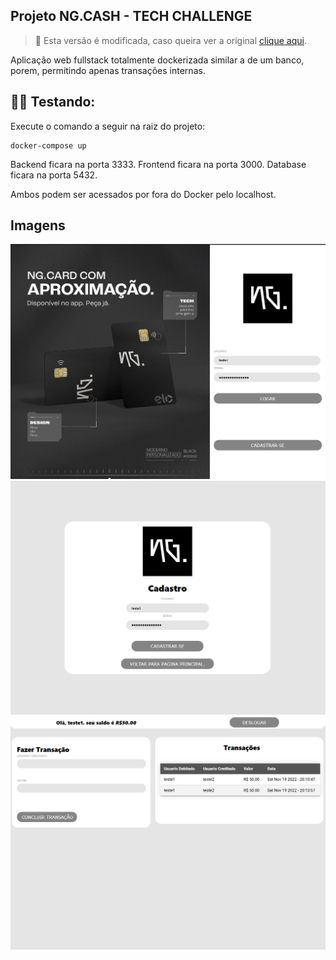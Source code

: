 ## Projeto NG.CASH - TECH CHALLENGE

> 🚩 Esta versão é modificada, caso queira ver a original [clique aqui](https://github.com/JNCJcoder/projeto-ng-cash/tree/original).

Aplicação web fullstack totalmente dockerizada similar a de um banco, porem, permitindo apenas transações internas.

## 👨‍🏫 Testando:

Execute o comando a seguir na raiz do projeto:
```
docker-compose up
```

Backend ficara na porta 3333.
Frontend ficara na porta 3000.
Database ficara na porta 5432.

Ambos podem ser acessados por fora do Docker pelo localhost.

## Imagens

![Index Page](./.github/index.png)
![Register Page](./.github/cadastro.png)
![Account Page](./.github/conta.png)
